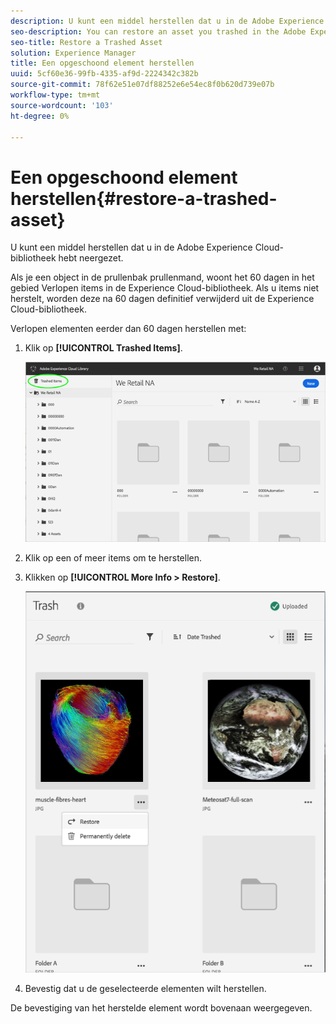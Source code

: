 ```yaml
---
description: U kunt een middel herstellen dat u in de Adobe Experience Cloud-bibliotheek hebt neergezet.
seo-description: You can restore an asset you trashed in the Adobe Experience Cloud Library.
seo-title: Restore a Trashed Asset
solution: Experience Manager
title: Een opgeschoond element herstellen
uuid: 5cf60e36-99fb-4335-af9d-2224342c382b
source-git-commit: 78f62e51e07df88252e6e54ec8f0b620d739e07b
workflow-type: tm+mt
source-wordcount: '103'
ht-degree: 0%

---
```



# Een opgeschoond element herstellen{#restore-a-trashed-asset}

U kunt een middel herstellen dat u in de Adobe Experience Cloud-bibliotheek hebt neergezet.

Als je een object in de prullenbak prullenmand, woont het 60 dagen in het gebied Verlopen items in de Experience Cloud-bibliotheek. Als u items niet herstelt, worden deze na 60 dagen definitief verwijderd uit de Experience Cloud-bibliotheek.

Verlopen elementen eerder dan 60 dagen herstellen met:

1. Klik op **[!UICONTROL Trashed Items]**.

   ![](assets/library_general_trashed_items.png)

1. Klik op een of meer items om te herstellen.
1. Klikken op **[!UICONTROL More Info > Restore]**.

   ![](assets/library_restore_perm_delete.png)

1. Bevestig dat u de geselecteerde elementen wilt herstellen.

De bevestiging van het herstelde element wordt bovenaan weergegeven.
